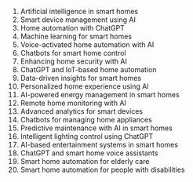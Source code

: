 1. Artificial intelligence in smart homes
2. Smart device management using AI
3. Home automation with ChatGPT
4. Machine learning for smart homes
5. Voice-activated home automation with AI
6. Chatbots for smart home control
7. Enhancing home security with AI
8. ChatGPT and IoT-based home automation
9. Data-driven insights for smart homes
10. Personalized home experience using AI
11. AI-powered energy management in smart homes
12. Remote home monitoring with AI
13. Advanced analytics for smart devices
14. Chatbots for managing home appliances
15. Predictive maintenance with AI in smart homes
16. Intelligent lighting control using ChatGPT
17. AI-based entertainment systems in smart homes
18. ChatGPT and smart home voice assistants
19. Smart home automation for elderly care
20. Smart home automation for people with disabilities
